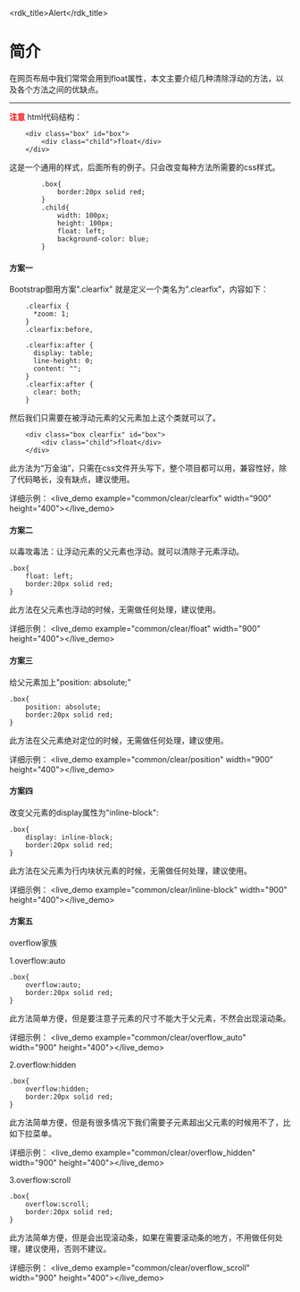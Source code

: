 <rdk_title>Alert</rdk_title>

# 简介 #

在网页布局中我们常常会用到float属性，本文主要介绍几种清除浮动的方法，以及各个方法之间的优缺点。

---


**<font color=red>注意</font>**
html代码结构：

		<div class="box" id="box">
			<div class="child">float</div>
		</div>

这是一个通用的样式，后面所有的例子。只会改变每种方法所需要的css样式。



			.box{
				border:20px solid red;
			}
	        .child{
				width: 100px;
				height: 100px;
				float: left;
				background-color: blue;
			}
			

#### 方案一
Bootstrap御用方案".clearfix"
就是定义一个类名为".clearfix"，内容如下：

		.clearfix { 
		  *zoom: 1; 
		} 
		.clearfix:before, 
		
		.clearfix:after { 
		  display: table; 
		  line-height: 0; 
		  content: ""; 
		} 
		.clearfix:after { 
		  clear: both; 
		} 
然后我们只需要在被浮动元素的父元素加上这个类就可以了。

		<div class="box clearfix" id="box">
			<div class="child">float</div>
		</div>

此方法为“万金油”，只需在css文件开头写下，整个项目都可以用，兼容性好，除了代码略长，没有缺点，建议使用。

详细示例：
<live_demo example="common/clear/clearfix" width="900" height="400"></live_demo>

#### 方案二
以毒攻毒法：让浮动元素的父元素也浮动。就可以清除子元素浮动。
	
	.box{
		float: left;
		border:20px solid red;
	}


此方法在父元素也浮动的时候，无需做任何处理，建议使用。	

详细示例：
<live_demo example="common/clear/float" width="900" height="400"></live_demo>

#### 方案三
给父元素加上"position: absolute;"
	
	.box{
		position: absolute;
		border:20px solid red;
	}


此方法在父元素绝对定位的时候，无需做任何处理，建议使用。			

详细示例：
<live_demo example="common/clear/position" width="900" height="400"></live_demo>

#### 方案四
改变父元素的display属性为"inline-block":
	
	.box{
		display: inline-block;
		border:20px solid red;
	}


此方法在父元素为行内块状元素的时候，无需做任何处理，建议使用。		

详细示例：
<live_demo example="common/clear/inline-block" width="900" height="400"></live_demo>

#### 方案五
overflow家族

1.overflow:auto
	
	.box{
		overflow:auto;
		border:20px solid red;
	}


此方法简单方便，但是要注意子元素的尺寸不能大于父元素，不然会出现滚动条。		

详细示例：
<live_demo example="common/clear/overflow_auto" width="900" height="400"></live_demo>  

2.overflow:hidden
	
	.box{
		overflow:hidden;
		border:20px solid red;
	}


此方法简单方便，但是有很多情况下我们需要子元素超出父元素的时候用不了，比如下拉菜单。		

详细示例：
<live_demo example="common/clear/overflow_hidden" width="900" height="400"></live_demo>   

3.overflow:scroll
	
	.box{
		overflow:scroll;
		border:20px solid red;
	}


此方法简单方便，但是会出现滚动条，如果在需要滚动条的地方，不用做任何处理，建议使用，否则不建议。	

详细示例：
<live_demo example="common/clear/overflow_scroll" width="900" height="400"></live_demo>         